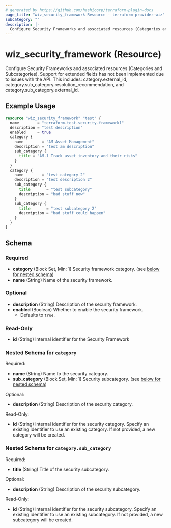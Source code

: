 ```yaml
---
# generated by https://github.com/hashicorp/terraform-plugin-docs
page_title: "wiz_security_framework Resource - terraform-provider-wiz"
subcategory: ""
description: |-
  Configure Security Frameworks and associated resources (Categories and Subcategories). Support for extended fields has not been implemented due to issues with the API. This includes: category.externalid, category.subcategory.resolutionrecommendation, and category.subcategory.external_id.
---
```


# wiz_security_framework (Resource)

Configure Security Frameworks and associated resources (Categories and Subcategories). Support for extended fields has not been implemented due to issues with the API. This includes: category.external_id, category.sub_category.resolution_recommendation, and category.sub_category.external_id.

## Example Usage

```terraform
resource "wiz_security_framework" "test" {
  name        = "terraform-test-security-framework1"
  description = "test description"
  enabled     = true
  category {
    name        = "AM Asset Management"
    description = "test am description"
    sub_category {
      title = "AM-1 Track asset inventory and their risks"
    }
  }
  category {
    name        = "test category 2"
    description = "test description 2"
    sub_category {
      title       = "test subcategory"
      description = "bad stuff now"
    }
    sub_category {
      title       = "test subcategory 2"
      description = "bad stuff could happen"
    }
  }
}
```

<!-- schema generated by tfplugindocs -->
## Schema

### Required

- **category** (Block Set, Min: 1) Security framework category. (see [below for nested schema](#nestedblock--category))
- **name** (String) Name of the security framework.

### Optional

- **description** (String) Description of the security framework.
- **enabled** (Boolean) Whether to enable the security framework.
    - Defaults to `true`.

### Read-Only

- **id** (String) Internal identifier for the Security Framework

<a id="nestedblock--category"></a>
### Nested Schema for `category`

Required:

- **name** (String) Name fo the security category.
- **sub_category** (Block Set, Min: 1) Security subcategory. (see [below for nested schema](#nestedblock--category--sub_category))

Optional:

- **description** (String) Description of the security category.

Read-Only:

- **id** (String) Internal identifier for the security category. Specify an existing identifier to use an existing category. If not provided, a new category will be created.

<a id="nestedblock--category--sub_category"></a>
### Nested Schema for `category.sub_category`

Required:

- **title** (String) Title of the security subcategory.

Optional:

- **description** (String) Description of the security subcategory.

Read-Only:

- **id** (String) Internal identifier for the security subcategory. Specify an existing identifier to use an existing subcategory. If not provided, a new subcategory will be created.


